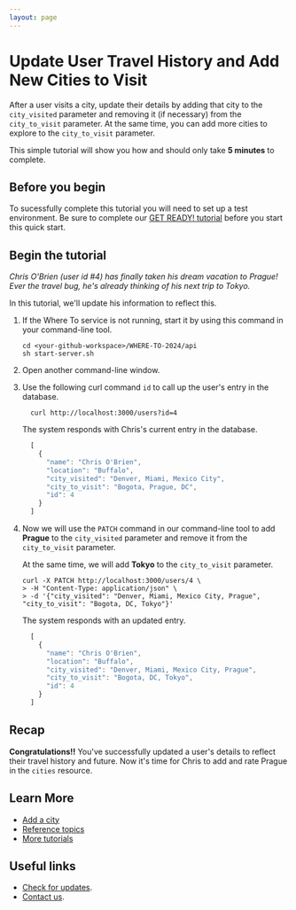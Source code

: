 ```yaml
---
layout: page
---
```


# Update User Travel History and Add New Cities to Visit

After a user visits a city, update their details by adding that city to the `city_visited` parameter and removing it (if necessary) from the `city_to_visit` parameter. At the same time, you can add more cities to explore to the `city_to_visit` parameter.

This simple tutorial will show you how and should only take **5 minutes** to complete.

## Before you begin

To sucessfully complete this tutorial you will need to set up a test environment. Be sure to complete our [GET READY! tutorial](WhereTo-GetReady.md) before you start this quick start.

## Begin the tutorial

*Chris O'Brien (user id #4) has finally taken his dream vacation to Prague! Ever the travel bug, he's already thinking of his next trip to Tokyo.*

In this tutorial, we'll update his information to reflect this.

1. If the Where To service is not running, start it by using this command in your command-line tool.

    ```shell
    cd <your-github-workspace>/WHERE-TO-2024/api 
    sh start-server.sh
    ```

2. Open another command-line window.
3. Use the following curl command `id` to call up the user's entry in the database.

    ```shell
      curl http://localhost:3000/users?id=4
    ```

    The system responds with Chris's current entry in the database.

    ```js
      [
        {
          "name": "Chris O'Brien",
          "location": "Buffalo",
          "city_visited": "Denver, Miami, Mexico City",
          "city_to_visit": "Bogota, Prague, DC",
          "id": 4
        }
      ]
    ```

4. Now we will use the `PATCH` command in our command-line tool to add **Prague** to the `city_visited` parameter and remove it from the `city_to_visit` parameter.

    At the same time, we will add **Tokyo** to the `city_to_visit` parameter.

    ```shell
    curl -X PATCH http://localhost:3000/users/4 \
    > -H "Content-Type: application/json" \
    > -d '{"city_visited": "Denver, Miami, Mexico City, Prague", "city_to_visit": "Bogota, DC, Tokyo"}'
    ```

    The system responds with an updated entry.

    ```js
      [
        {
          "name": "Chris O'Brien",
          "location": "Buffalo",
          "city_visited": "Denver, Miami, Mexico City, Prague",
          "city_to_visit": "Bogota, DC, Tokyo",
          "id": 4
        }
      ]
    ```

## Recap

**Congratulations!!** You've successfully updated a user's details to reflect their travel history and future. Now it's time for Chris to add and rate Prague in the `cities` resource.

## Learn More

* [Add a city](../Reference/cities-add-city.md)
* [Reference topics](../referencetopics.md#reference-topics)
* [More tutorials](../referencetopics.md#tutorials)

## Useful links

* [Check for updates](Updates.md).
* [Contact us](mailto:where-to@example.com).
